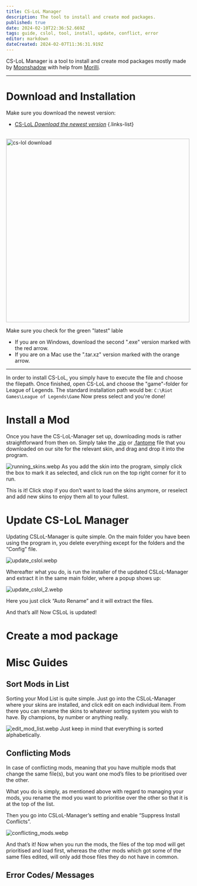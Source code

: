 ```yaml
---
title: CS-LoL Manager
description: The tool to install and create mod packages.
published: true
date: 2024-02-10T22:36:52.669Z
tags: guide, cslol, tool, install, update, conflict, error
editor: markdown
dateCreated: 2024-02-07T11:36:31.919Z
---
```


CS-LoL Manager is a tool to install and create mod packages mostly made by [Moonshadow](https://github.com/moonshadow565) with help from [Morilli](https://github.com/Morilli).

---

# Download and Installation
Make sure you download the newest version:
- [CS-LoL *Download the newest version*](https://github.com/LeagueToolkit/cslol-manager/releases)
{.links-list}

<br>
<img src="/csloldownload.png" alt="cs-lol download" style="height: 500px" />

Make sure you check for the green "latest" lable
- If you are on Windows, download the second ".exe" version marked with the red arrow.
- If you are on a Mac use the ".tar.xz" version marked with the orange arrow.

---

In order to install CS-LoL, you simply have to execute the file and choose the filepath. Once finished, open CS-LoL and choose the "game"-folder for League of Legends. 
The standard installation path would be: 
`C:\Riot Games\League of Legends\Game`
Now press select and you're done!

# Install a Mod
Once you have the CS-LoL-Manager set up, downloading mods is rather straightforward from then on. Simply take the [.zip](https://wiki.vecslab.com/en/specific-guide/filetypes#zip) or [.fantome](https://wiki.vecslab.com/en/specific-guide/filetypes#fantome) file that you downloaded on our site for the relevant skin, and drag and drop it into the program.

![running_skins.webp](/user-pictures/vector/new-post-guide/running_skins.webp)
As you add the skin into the program, simply click the box to mark it as selected, and click run on the top right corner for it to run.

This is it! Click stop if you don’t want to load the skins anymore, or reselect and add new skins to enjoy them all to your fullest. 

# Update CS-LoL Manager

Updating CSLoL-Manager is quite simple.
On the main folder you have been using the program in, you delete everything except for the folders and the “Config” file.

![update_cslol.webp](/user-pictures/vector/new-post-guide/update_cslol.webp)

Whereafter what you do, is run the installer of the updated CSLoL-Manager and extract it in the same main folder, where a popup shows up:

![update_cslol_2.webp](/user-pictures/vector/new-post-guide/update_cslol_2.webp)

Here you just click “Auto Rename” and it will extract the files. 

 

And that’s all! Now CSLoL is updated! 
# Create a mod package

# Misc Guides
## Sort Mods in List
Sorting your Mod List is quite simple. Just go into the CSLoL-Manager where your skins are installed, and click edit on each individual item.
From there you can rename the skins to whatever sorting system you wish to have. By champions, by number or anything really. 

![edit_mod_list.webp](/user-pictures/vector/new-post-guide/edit_mod_list.webp)
Just keep in mind that everything is sorted alphabetically.

## Conflicting Mods
In case of conflicting mods, meaning that you have multiple mods that change the same file(s), but you want one mod’s files to be prioritised over the other.

What you do is simply, as mentioned above with regard to managing your mods, you rename the mod you want to prioritise over the other so that it is at the top of the list.

Then you go into CSLoL-Manager’s setting and enable “Suppress Install Conflicts”.

![conflicting_mods.webp](/user-pictures/vector/new-post-guide/conflicting_mods.webp)

And that’s it! Now when you run the mods, the files of the top mod will get prioritised and load first, whereas the other mods which got some of the same files edited, will only add those files they do not have in common. 

## Error Codes/ Messages
### 
